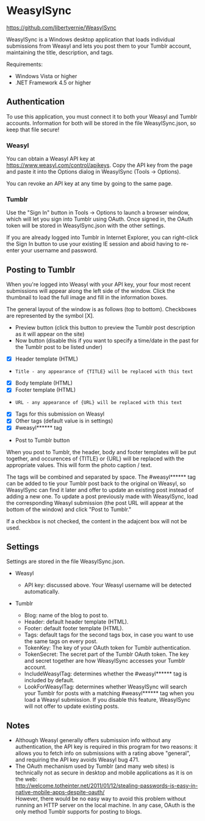 WeasylSync
==========

https://github.com/libertyernie/WeasylSync

WeasylSync is a Windows desktop application that loads individual submissions
from Weasyl and lets you post them to your Tumblr account, maintaining the
title, description, and tags.

Requirements:

* Windows Vista or higher
* .NET Framework 4.5 or higher

Authentication
--------------

To use this application, you must connect it to both your Weasyl and Tumblr
accounts. Information for both will be stored in the file WeasylSync.json, so
keep that file secure!

### Weasyl

You can obtain a Weasyl API key at https://www.weasyl.com/control/apikeys.
Copy the API key from the page and paste it into the Options dialog in
WeasylSync (Tools -> Options).

You can revoke an API key at any time by going to the same page.

### Tumblr

Use the "Sign In" button in Tools -> Options to launch a browser window, which
will let you sign into Tumblr using OAuth. Once signed in, the OAuth token
will be stored in WeasylSync.json with the other settings.

If you are already logged into Tumblr in Internet Explorer, you can
right-click the Sign In button to use your existing IE session and aboid
having to re-enter your username and password.

Posting to Tumblr
-----------------

When you're logged into Weasyl with your API key, your four most recent
submissions will appear along the left side of the window. Click the thumbnail
to load the full image and fill in the information boxes.

The general layout of the window is as follows (top to bottom). Checkboxes are
represented by the symbol [X].

* Preview button (click this button to preview the Tumblr post description as
  it will appear on the site)
* Now button (disable this if you want to specify a time/date in the past for
  the Tumblr post to be listed under)
* [X] Header template (HTML)
*     Title - any appearance of {TITLE} will be replaced with this text
* [X] Body template (HTML)
* [X] Footer template (HTML)
*     URL - any appearance of {URL} will be replaced with this text
* [X] Tags for this submission on Weasyl
* [X] Other tags (default value is in settings)
* [X] #weasyl\*\*\*\*\*\* tag
* Post to Tumblr button

When you post to Tumblr, the header, body and footer templates will be put
together, and occurences of {TITLE} or {URL} will be replaced with the
appropriate values. This will form the photo caption / text.

The tags will be combined and separated by space. The #weasyl\*\*\*\*\*\* tag can be
added to tie your Tumblr post back to the original on Weasyl, so WeasylSync
can find it later and offer to update an existing post instead of adding a new
one. To update a post previously made with WeasylSync, load the corresponding
Weasyl submission (the post URL will appear at the bottom of the window) and
click "Post to Tumblr."

If a checkbox is not checked, the content in the adajcent box will not be used.

Settings
--------

Settings are stored in the file WeasylSync.json.

* Weasyl
  * API key: discussed above. Your Weasyl username will be detected automatically.

* Tumblr
  * Blog: name of the blog to post to.
  * Header: default header template (HTML).
  * Footer: default footer template (HTML).
  * Tags: default tags for the second tags box, in case you want to use the
    same tags on every post.
  * TokenKey: The key of your OAuth token for Tumblr authentication.
  * TokenSecret: The secret part of the Tumblr OAuth token. The key and secret
    together are how WeasylSync accesses your Tumblr account.
  * IncludeWeasylTag: determines whether the #weasyl\*\*\*\*\*\* tag is included by
    default.
  * LookForWeasylTag: determines whether WeasylSync will search your Tumblr
    for posts with a matching #weasyl\*\*\*\*\*\* tag when you load a Weasyl
	submission. If you disable this feature, WeasylSync will not offer to update
	existing posts.

Notes
-----

* Although Weasyl generally offers submission info without any authentication,
  the API key is required in this program for two reasons: it allows you to
  fetch info on submissions with a rating above "general", and requiring the
  API key avoids Weasyl bug 471.
* The OAuth mechanism used by Tumblr (and many web sites) is technically not
  as secure in desktop and mobile applications as it is on the web:  
  http://welcome.totheinter.net/2011/01/12/stealing-passwords-is-easy-in-native-mobile-apps-despite-oauth/  
  However, there would be no easy way to avoid this problem without running an
  HTTP server on the local machine. In any case, OAuth is the only method
  Tumblr supports for posting to blogs.
